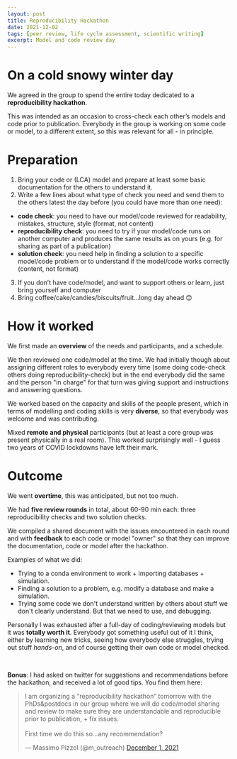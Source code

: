 ```yaml
---
layout: post
title: Reproducibility Hackathon
date: 2021-12-02
tags: [peer review, life cycle assessment, scientific writing]
excerpt: Model and code review day
---
```


# On a cold snowy winter day

We agreed in the group to spend the entire today dedicated to a **reproducibility hackathon**. 

This was intended as an occasion to cross-check each other’s models and code prior to publication. Everybody in the group is working on some code or model, to a different extent, so this was relevant for all - in principle.

# Preparation

1. Bring your code or (LCA) model and prepare at least some basic documentation for the others to understand it.
2. Write a few lines about what type of check you need and send them to the others latest the day before (you could have more than one need): 
 - **code check**: you need to have our model/code reviewed for readability, mistakes, structure, style (format, not content)
 - **reproducibility check**: you need to try if your model/code runs on another computer and produces the same results as on yours (e.g. for sharing as part of a publication)
 - **solution check**: you need help in finding a solution to a specific model/code problem or to understand if the model/code works correctly (content, not format)

3. If you don’t have code/model, and want to support others or learn, just bring yourself and computer
4. Bring coffee/cake/candies/biscuits/fruit…long day ahead 😊 

# How it worked

We first made an **overview** of the needs and participants, and a schedule.

We then reviewed one code/model at the time. We had initially though about assigning different roles to everybody every time (some doing code-check others doing reproducibility-check) but in the end everybody did the same and the person "in charge" for that turn was giving support and instructions and answering questions. 

We worked based on the capacity and skills of the people present, which in terms of modelling and coding skills is very **diverse**, so that everybody was welcome and was contributing.

Mixed **remote and physical** participants (but at least a core group was present physically in a real room). This worked surprisingly well - I guess two years of COVID lockdowns have left their mark.

# Outcome

We went **overtime**, this was anticipated, but not too much.

We had **five review rounds** in total, about 60-90 min each: three reproducibility checks and two solution checks. 

We compiled a shared document with the issues encountered in each round and with **feedback** to each code or model "owner" so that they can improve the documentation, code or model after the hackathon.

Examples of what we did: 

- Trying to a conda environment to work + importing databases + simulation. 
- Finding a solution to a problem, e.g. modify a database and make a simulation. 
- Trying some code we don't understand written by others about stuff we don't clearly understand. But that we need to use, and debugging. 

Personally I was exhausted after a full-day of coding/reviewing models but it was **totally worth it**. Everybody got something useful out of it I think, either by learning new tricks, seeing how everybody else struggles, trying out stuff _hands-on_, and of course getting their own code or model checked.

&nbsp;

**Bonus**: I had asked on twitter for suggestions and recommendations before the hackathon, and received a lot of good tips. You find them here:

<blockquote class="twitter-tweet"><p lang="en" dir="ltr">I am organizing a “reproducibility hackathon” tomorrow with the PhDs&amp;postdocs in our group where we will do code/model sharing and review to make sure they are understandable and reproducible prior to publication, + fix issues. <br><br>First time we do this so…any recommendation?</p>&mdash; Massimo Pizzol (@m_outreach) <a href="https://twitter.com/m_outreach/status/1465972476903632896?ref_src=twsrc%5Etfw">December 1, 2021</a></blockquote> <script async src="https://platform.twitter.com/widgets.js" charset="utf-8"></script>

